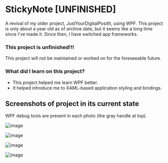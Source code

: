 # StickyNote [UNFINISHED]
A revival of my older project, JustYourDigitalPositIt, using WPF.
This project is only about a year old as of archive date, but it seems like a long time since I've made it.
Since then, I have switched app frameworks.

### This project is unfinished!!!
This project will not be maintained or worked on for the foreseeable future.

### What did I learn on this project?
- This project helped me learn WPF better.
- It helped introduce me to XAML-based application styling and bindings.

## Screenshots of project in its current state
WPF debug tools are present in each photo (the gray handle at top).

![image](https://github.com/MoonstoneStudios/StickyNote/assets/61355352/bf8d00d8-20b0-4910-86d4-70c58a076da8)

![image](https://github.com/MoonstoneStudios/StickyNote/assets/61355352/1fd7bab2-1a34-4d9b-adb7-7f192fcfb039)

![image](https://github.com/MoonstoneStudios/StickyNote/assets/61355352/68799c52-be84-433b-94f9-e88196b64092)

![image](https://github.com/MoonstoneStudios/StickyNote/assets/61355352/e4452a36-cbb3-442f-be65-4e928bdbedb1)
